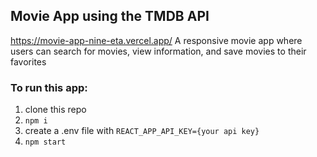 ## Movie App using the TMDB API
https://movie-app-nine-eta.vercel.app/
A responsive movie app where users can search for movies, view information, and save movies to their favorites
### To run this app:
1. clone this repo
2. ```npm i```
3. create a .env file with ```REACT_APP_API_KEY={your api key}```
4. ```npm start```